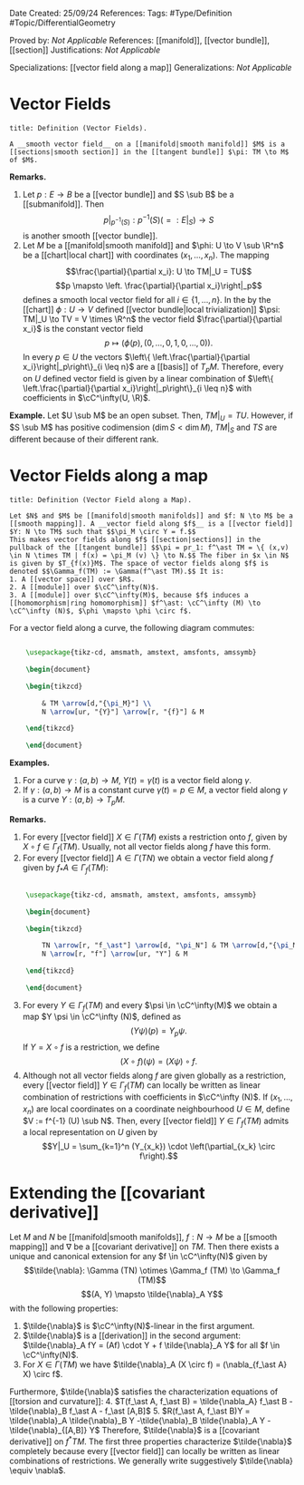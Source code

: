 <div class="topSpace"></div>

Date Created: 25/09/24
References: 
Tags: #Type/Definition #Topic/DifferentialGeometry

Proved by: <i>Not Applicable</i>
References: [[manifold]], [[vector bundle]], [[section]]
Justifications: <i>Not Applicable</i>

Specializations: [[vector field along a map]]
Generalizations: <i>Not Applicable</i>

# Vector Fields

``` ad-Definition
title: Definition (Vector Fields).

A __smooth vector field__ on a [[manifold|smooth manifold]] $M$ is a [[sections|smooth section]] in the [[tangent bundle]] $\pi: TM \to M$ of $M$.
```
**Remarks.**
1. Let $p: E \to B$ be a [[vector bundle]] and $S \sub B$ be a [[submanifold]]. Then $$p|_{p^{-1}(S)} : p^{-1}(S) (=:E|_S) \to S$$ is another smooth [[vector bundle]].
2. Let $M$ be a [[manifold|smooth manifold]] and $\phi: U \to V \sub \R^n$ be a [[chart|local chart]] with coordinates $(x_1, \dots, x_n)$. The mapping $$\frac{\partial}{\partial x_i}: U \to TM|_U = TU$$ $$p \mapsto \left. \frac{\partial}{\partial x_i}\right|_p$$ defines a smooth local vector field for all $i \in \{1, \dots, n\}$. In the by the [[chart]] $\phi: U \to V$ defined [[vector bundle|local trivialization]] $\psi: TM|_U \to TV = V \times \R^n$ the vector field $\frac{\partial}{\partial x_i}$ is the constant vector field $$p \mapsto (\phi(p), (0, \dots, 0, 1, 0, \dots, 0)).$$ In every $p \in U$ the vectors $\left\{ \left.\frac{\partial}{\partial x_i}\right|_p\right\}_{i \leq n}$ are a [[basis]] of $T_pM$. Therefore, every on $U$ defined vector field is given by a linear combination of $\left\{ \left.\frac{\partial}{\partial x_i}\right|_p\right\}_{i \leq n}$ with coefficients in $\cC^\infty(U, \R)$.

**Example.**
Let $U \sub M$ be an open subset. Then, $TM|_U = TU$. However, if $S \sub M$ has positive codimension ($\dim S < \dim M$), $TM|_S$ and $TS$ are different because of their different rank.

# Vector Fields along a map

``` ad-Definition
title: Definition (Vector Field along a Map).

Let $N$ and $M$ be [[manifold|smooth manifolds]] and $f: N \to M$ be a [[smooth mapping]]. A __vector field along $f$__ is a [[vector field]] $Y: N \to TM$ such that $$\pi_M \circ Y = f.$$
This makes vector fields along $f$ [[section|sections]] in the pullback of the [[tangent bundle]] $$\pi = pr_1: f^\ast TM = \{ (x,v) \in N \times TM | f(x) = \pi_M (v) \} \to N.$$ The fiber in $x \in N$ is given by $T_{f(x)}M$. The space of vector fields along $f$ is denoted $$\Gamma_f(TM) := \Gamma(f^\ast TM).$$ It is:
1. A [[vector space]] over $R$.
2. A [[module]] over $\cC^\infty(N)$.
3. A [[module]] over $\cC^\infty(M)$, because $f$ induces a [[homomorphism|ring homomorphism]] $f^\ast: \cC^\infty (M) \to \cC^\infty (N)$, $\phi \mapsto \phi \circ f$.

```
For a vector field along a curve, the following diagram commutes:
```tikz
	
	\usepackage{tikz-cd, amsmath, amstext, amsfonts, amssymb}
	
	\begin{document}
	
	\begin{tikzcd}
	
		& TM \arrow[d,"{\pi_M}"] \\
		N \arrow[ur, "{Y}"] \arrow[r, "{f}"] & M
		
	\end{tikzcd}
	
	\end{document}
```

**Examples.**
1. For a curve $\gamma: (a,b) \to M$, $Y(t) = \dot{\gamma} (t)$ is a vector field along $\gamma$.
2. If $\gamma: (a,b) \to M$ is a constant curve $\gamma(t) = p \in M$, a vector field along $\gamma$ is a curve $Y: (a,b) \to T_pM$.

**Remarks.**
1. For every [[vector field]] $X \in \Gamma (TM)$ exists a restriction onto $f$, given by $X \circ f \in \Gamma_f (TM)$. Usually, not all vector fields along $f$ have this form.
2. For every [[vector field]] $A \in \Gamma (TN)$ we obtain a vector field along $f$ given by $f_\ast A \in \Gamma_f (TM)$:
```tikz
	
	\usepackage{tikz-cd, amsmath, amstext, amsfonts, amssymb}
	
	\begin{document}
	
	\begin{tikzcd}
	
		TN \arrow[r, "f_\ast"] \arrow[d, "\pi_N"] & TM \arrow[d,"{\pi_M}"] \\
		N \arrow[r, "f"] \arrow[ur, "Y"] & M
		
	\end{tikzcd}
	
	\end{document}
```
3. For every $Y \in \Gamma_f (TM)$ and every $\psi \in \cC^\infty(M)$ we obtain a map $Y \psi \in \cC^\infty (N)$, defined  as $$(Y \psi)(p)=Y_p\psi.$$ If $Y = X \circ f$ is a restriction, we define $$(X \circ f) (\psi) = (X\psi) \circ f.$$
4. Although not all vector fields along $f$ are given globally as a restriction, every [[vector field]] $Y \in \Gamma_f (TM)$ can locally be written as linear combination of restrictions with coefficients in $\cC^\infty (N)$. If $(x_1, \dots, x_n)$ are local coordinates on a coordinate neighbourhood $U \in M$, define $V := f^{-1} (U) \sub N$. Then, every [[vector field]] $Y \in \Gamma_f (TM)$ admits  a local representation on $U$ given by $$Y|_U = \sum_{k=1}^n (Y_{x_k}) \cdot \left(\partial_{x_k} \circ f\right).$$

# Extending the [[covariant derivative]]
Let $M$ and $N$ be [[manifold|smooth manifolds]], $f: N \to M$ be a [[smooth mapping]] and $\nabla$ be a [[covariant derivative]] on $TM$. Then there exists a unique and canonical extension for any $f \in \cC^\infty(N)$ given by
$$\tilde{\nabla}: \Gamma (TN) \otimes \Gamma_f (TM) \to \Gamma_f (TM)$$
$$(A, Y) \mapsto \tilde{\nabla}_A Y$$
with the following properties:
1. $\tilde{\nabla}$ is $\cC^\infty(N)$-linear in the first argument.
2. $\tilde{\nabla}$ is a [[derivation]] in the second argument: $\tilde{\nabla}_A fY = (Af) \cdot Y + f \tilde{\nabla}_A Y$ for all $f \in \cC^\infty(N)$.
3. For $X \in \Gamma (TM)$ we have $\tilde{\nabla}_A (X \circ f) = (\nabla_{f_\ast A} X) \circ f$.


Furthermore, $\tilde{\nabla}$ satisfies the characterization equations of [[torsion and curvature]]:
4. $T(f_\ast A, f_\ast B) = \tilde{\nabla_A} f_\ast B - \tilde{\nabla}_B f_\ast A - f_\ast [A,B]$
5. $R(f_\ast A, f_\ast B)Y = \tilde{\nabla}_A \tilde{\nabla}_B Y -\tilde{\nabla}_B \tilde{\nabla}_A Y - \tilde{\nabla}_{[A,B]} Y$
Therefore, $\tilde{\nabla}$ is a [[covariant derivative]] on $f^\ast TM$. The first three properties characterize $\tilde{\nabla}$ completely because every [[vector field]] can locally be written as linear combinations of restrictions. We generally write suggestively $\tilde{\nabla} \equiv \nabla$.
